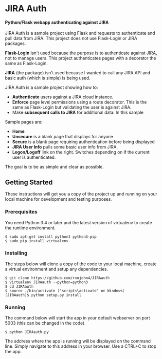 # JIRA Auth
#### Python/Flask webapp authenticating against JIRA

JIRA Auth is a sample project using Flask and requests to authenticate and pull data from JIRA.  This project does not use Flask-Login or JIRA packages.

**Flask-Login** isn't used because the purpose is to authenticate against JIRA, not to manage users.  This project authenticates pages with a decorator the same as Flask-Login.

**JIRA** (the package) isn't used because I wanted to call any JIRA API and basic auth (which is simple) is being used.

JIRA Auth is a sample project showing how to:
- **Authenticate** users against a JIRA cloud instance.
- **Enforce** page level permissions using a route decorator.  This is the same as Flask-Login but validating the user is against JIRA.
- Make **subsequent calls to JIRA** for additional data.  In this sample

Sample pages are:
- **Home**
- **Unsecure** is a blank page that displays for anyone
- **Secure** is a blank page requiring authentication before being displayed
- **JIRA User Info** pulls some basic user info from JIRA.
- **Logon/Logoff** link on the right.  Switches depending on if the current user is authenticated.

The goal is to be as simple and clear as possible.

## Getting Started

These instructions will get you a copy of the project up and running on your local machine for development and testing purposes.
### Prerequisites
You need Python 3.4 or later and the latest version of virtualenv to create the runtime environment.  

```
$ sudo apt-get install python3 python3-pip
$ sudo pip install virtualenv

```

### Installing

The steps below will clone a copy of the code to your local machine, create a virtual environment and setup any dependencies.

```
$ git clone https://github.com/ronjohn4/JIRAauth  
$ virtualenv JIRAauth --python=python3
$ cd JIRAauth
$ source ./bin/activate ('scripts\activate' on Windows)
(JIRAauth)$ python setup.py install
```

### Running

The command below will start the app in your default webserver on port 5003 (this can be changed in the code).

```
$ python JIRAauth.py
```

The address where the app is running will be displayed on the command line.  Simply navigate to this address in your browser.
Use a CTRL+C to stop the app.